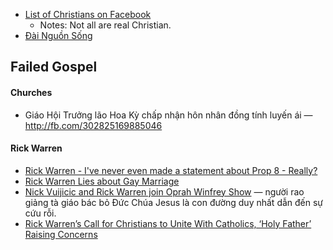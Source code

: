- [List of Christians on Facebook](https://www.facebook.com/lists/10151638152547122)
  - Notes: Not all are real Christian.
- [Đài Nguồn Sống](http://v3k.net/vi/dai-nguon-song)

## Failed Gospel

#### Churches

- Giáo Hội Trưởng lão Hoa Kỳ chấp nhận hôn nhân đồng tính luyến ái — http://fb.com/302825169885046

#### Rick Warren

- [Rick Warren - I've never even made a statement about Prop 8 - Really?](https://www.youtube.com/watch?v=jZEb9gx42oM)
- [Rick Warren Lies about Gay Marriage](https://www.youtube.com/watch?v=v6LCncrBWGY)
- [Nick Vuijicic and Rick Warren join Oprah Winfrey Show](https://www.youtube.com/watch?v=SetiLu6mPjc) — người rao giảng tà giáo bác bỏ Đức Chúa Jesus là con đường duy nhất dẫn đến sự cứu rỗi.
- [Rick Warren’s Call for Christians to Unite With Catholics, ‘Holy Father’ Raising Concerns](http://christiannews.net/2014/12/02/rick-warrens-call-for-christians-to-unite-with-catholics-holy-father-raising-concerns/)

